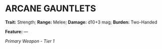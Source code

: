﻿---
tags:
  - Item
  - Weapon
name: 'ARCANE GAUNTLETS'
trait: 'Strength'
range: 'Melee'
damage: 'd10+3 mag'
burden: 'Two-Handed'
feat_name: 
feat_text: 
primary_or_secondary: 'Primary Weapon'
tier: 1
---

# ARCANE GAUNTLETS

**Trait:** Strength; **Range:** Melee; **Damage:** d10+3 mag; **Burden:** Two-Handed

**Feature:** —

*Primary Weapon - Tier 1*
